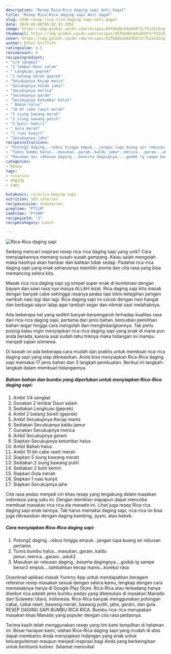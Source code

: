 ```yaml
---
description: "Resep Rica-Rica daging sapi Anti Gagal"
title: "Resep Rica-Rica daging sapi Anti Gagal"
slug: 2448-resep-rica-rica-daging-sapi-anti-gagal
date: 2020-06-06T05:02:43.295Z
image: https://img-global.cpcdn.com/recipes/d5fbbdbc64ed5073/751x532cq70/rica-rica-daging-sapi-foto-resep-utama.jpg
thumbnail: https://img-global.cpcdn.com/recipes/d5fbbdbc64ed5073/751x532cq70/rica-rica-daging-sapi-foto-resep-utama.jpg
cover: https://img-global.cpcdn.com/recipes/d5fbbdbc64ed5073/751x532cq70/rica-rica-daging-sapi-foto-resep-utama.jpg
author: Ethel Griffith
ratingvalue: 3.5
reviewcount: 4
recipeingredient:
- "1/4 sengkel"
- "2 lembar Daun salam"
- " Lengkuas geprek"
- "2 batang Sereh geprek"
- "Secukupnya Kecap manis"
- "Secukupnya kaldu jamur"
- "Secukupnya merica"
- "Secukupnya garam"
- "Secukupnya ketumbar halus"
- " Bahan halus"
- "10 bh cabe rawit merah"
- "5 siung bawang merah"
- "2 siung bawang putih"
- "2 butir kemiri"
- " Gula merah"
- "1 ruas kunyit"
- "Secukupnya jahe"
recipeinstructions:
- "Potong2 daging...rebus hingga empuk...jangan lupa buang air rebusan pertama"
- "Tumis bumbu halus...masukan..garam..kaldu jamur..merica...garam...aduk2"
- "Masukan air rebusan daging...beserta dagingnya....godok lg sampe benar2 empuk....tambahkan kecap manis...koreksi rasa"
categories:
- Resep
tags:
- ricarica
- daging
- sapi

katakunci: ricarica daging sapi 
nutrition: 163 calories
recipecuisine: Indonesian
preptime: "PT11M"
cooktime: "PT48M"
recipeyield: "3"
recipecategory: Lunch

---
```



![Rica-Rica daging sapi](https://img-global.cpcdn.com/recipes/d5fbbdbc64ed5073/751x532cq70/rica-rica-daging-sapi-foto-resep-utama.jpg)

Sedang mencari inspirasi resep rica-rica daging sapi yang unik? Cara menyiapkannya memang susah-susah gampang. Kalau salah mengolah maka hasilnya akan hambar dan bahkan tidak sedap. Padahal rica-rica daging sapi yang enak seharusnya memiliki aroma dan cita rasa yang bisa memancing selera kita.

Masak rica rica daging sapi yg simpel super enak di kombinasi dengan bayam dan sawi rasa nya masya ALLAH lezat. Rica daging sapi kita masak dengan banyak cabe sehingga rasanya pedas tapi bikin ketagihan pengen nambah nasi lagi dan lagi. Rica daging sapi ini cocok dengan nasi hangat dan berbagai sayur lalap agar tambah segar dan nikmat saat melahabnya.

Ada beberapa hal yang sedikit banyak berpengaruh terhadap kualitas rasa dari rica-rica daging sapi, pertama dari jenis bahan, kemudian pemilihan bahan segar hingga cara mengolah dan menghidangkannya. Tak perlu pusing kalau ingin menyiapkan rica-rica daging sapi yang enak di mana pun anda berada, karena asal sudah tahu triknya maka hidangan ini mampu menjadi sajian istimewa.


Di bawah ini ada beberapa cara mudah dan praktis untuk membuat rica-rica daging sapi yang siap dikreasikan. Anda bisa menyiapkan Rica-Rica daging sapi memakai 17 jenis bahan dan 3 langkah pembuatan. Berikut ini langkah-langkah dalam membuat hidangannya.

<!--inarticleads1-->

##### Bahan-bahan dan bumbu yang diperlukan untuk menyiapkan Rica-Rica daging sapi:

1. Ambil 1/4 sengkel
1. Gunakan 2 lembar Daun salam
1. Sediakan  Lengkuas (geprek)
1. Ambil 2 batang Sereh (geprek)
1. Ambil Secukupnya Kecap manis
1. Sediakan Secukupnya kaldu jamur
1. Gunakan Secukupnya merica
1. Ambil Secukupnya garam
1. Siapkan Secukupnya ketumbar halus
1. Ambil  Bahan halus
1. Ambil 10 bh cabe rawit merah
1. Siapkan 5 siung bawang merah
1. Sediakan 2 siung bawang putih
1. Sediakan 2 butir kemiri
1. Siapkan  Gula merah
1. Siapkan 1 ruas kunyit
1. Siapkan Secukupnya jahe


Cita rasa pedas menjadi ciri khas resep yang tergabung dalam masakan indonesia yang satu ini. Dengan demikian siapapun dapat mencoba membuat masakan rica rica ala manado ini. Lihat juga resep Rica rica daging sapi enak lainnya. Tak harus memakai daging sapi, rica-rica ini bisa juga dikreasikan dengan daging kambing, ayam, atau bebek. 

<!--inarticleads2-->

##### Cara menyiapkan Rica-Rica daging sapi:

1. Potong2 daging...rebus hingga empuk...jangan lupa buang air rebusan pertama
1. Tumis bumbu halus...masukan..garam..kaldu jamur..merica...garam...aduk2
1. Masukan air rebusan daging...beserta dagingnya....godok lg sampe benar2 empuk....tambahkan kecap manis...koreksi rasa


Download aplikasi masak Yummy App untuk mendapatkan beragam referensi resep masakan sesuai dengan selera kamu, lengkap dengan cara memasaknya hanya di Google Play Store. Rica-Rica atau terkadang hanya disebut rica adalah jenis bumbu pedas yang ditemukan di masakan Manado dari Sulawesi Utara, Indonesia. Rica-Rica banyak menggunakan potongan cabai, cabai rawit, bawang merah, bawang putih, jahe, garam, dan gula. RESEP DAGING SAPI BUMBU RICA RICA. Bumbu rica-rica merupakan masakan khas Manado yang populer dengan cita rasa pedasnya. 

Terima kasih telah menggunakan resep yang tim kami tampilkan di halaman ini. Besar harapan kami, olahan Rica-Rica daging sapi yang mudah di atas dapat membantu Anda menyiapkan hidangan yang enak untuk keluarga/teman maupun menjadi inspirasi bagi Anda yang berkeinginan untuk berbisnis kuliner. Selamat mencoba!
